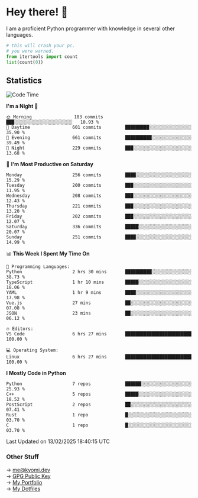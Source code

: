 # Hey there! 👋

I am a proficient Python programmer with knowledge in several other languages.

```py
# this will crash your pc.
# you were warned.
from itertools import count
list(count(0))
```

## Statistics
<!--START_SECTION:waka-->
![Code Time](http://img.shields.io/badge/Code%20Time-1%2C730%20hrs%2024%20mins-blue)

**I'm a Night 🦉** 

```text
🌞 Morning                183 commits         ███░░░░░░░░░░░░░░░░░░░░░░   10.93 % 
🌆 Daytime                601 commits         █████████░░░░░░░░░░░░░░░░   35.90 % 
🌃 Evening                661 commits         ██████████░░░░░░░░░░░░░░░   39.49 % 
🌙 Night                  229 commits         ███░░░░░░░░░░░░░░░░░░░░░░   13.68 % 
```
📅 **I'm Most Productive on Saturday** 

```text
Monday                   256 commits         ████░░░░░░░░░░░░░░░░░░░░░   15.29 % 
Tuesday                  200 commits         ███░░░░░░░░░░░░░░░░░░░░░░   11.95 % 
Wednesday                208 commits         ███░░░░░░░░░░░░░░░░░░░░░░   12.43 % 
Thursday                 221 commits         ███░░░░░░░░░░░░░░░░░░░░░░   13.20 % 
Friday                   202 commits         ███░░░░░░░░░░░░░░░░░░░░░░   12.07 % 
Saturday                 336 commits         █████░░░░░░░░░░░░░░░░░░░░   20.07 % 
Sunday                   251 commits         ████░░░░░░░░░░░░░░░░░░░░░   14.99 % 
```


📊 **This Week I Spent My Time On** 

```text
💬 Programming Languages: 
Python                   2 hrs 30 mins       ██████████░░░░░░░░░░░░░░░   38.73 % 
TypeScript               1 hr 10 mins        █████░░░░░░░░░░░░░░░░░░░░   18.06 % 
YAML                     1 hr 9 mins         ████░░░░░░░░░░░░░░░░░░░░░   17.98 % 
Vue.js                   27 mins             ██░░░░░░░░░░░░░░░░░░░░░░░   07.08 % 
JSON                     23 mins             ██░░░░░░░░░░░░░░░░░░░░░░░   06.12 % 

🔥 Editors: 
VS Code                  6 hrs 27 mins       █████████████████████████   100.00 % 

💻 Operating System: 
Linux                    6 hrs 27 mins       █████████████████████████   100.00 % 
```

**I Mostly Code in Python** 

```text
Python                   7 repos             ██████░░░░░░░░░░░░░░░░░░░   25.93 % 
C++                      5 repos             █████░░░░░░░░░░░░░░░░░░░░   18.52 % 
PostScript               2 repos             ██░░░░░░░░░░░░░░░░░░░░░░░   07.41 % 
Rust                     1 repo              █░░░░░░░░░░░░░░░░░░░░░░░░   03.70 % 
C                        1 repo              █░░░░░░░░░░░░░░░░░░░░░░░░   03.70 % 
```




 Last Updated on 13/02/2025 18:40:15 UTC
<!--END_SECTION:waka-->

### Other Stuff

→ [me@kyomi.dev](mailto:me@kyomi.dev)\
→ [GPG Public Key](https://github.com/bitterteriyaki.gpg)\
→ [My Portfolio](https://kyomi.dev)\
→ [My Dotfiles](https://github.com/bitterteriyaki/dotfiles)
